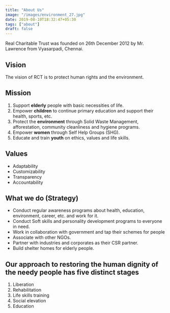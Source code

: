 ```yaml
---
title: "About Us"
image: "/images/environment_27.jpg"
date: 2019-08-10T18:32:47+05:30
tags: ["about"]
draft: false
---
```



Real Charitable Trust was founded on 26th December 2012 by Mr. Lawrence from Vyasarpadi, Chennai.

## Vision

The vision of RCT is to protect human rights and the environment.

## Mission

1. Support **elderly** people with basic necessities of life.
2. Empower **children** to continue primary education and support their health, sports, etc.
3. Protect the **environment** through Solid Waste Management, afforestation, community cleanliness and hygiene programs.
4. Empower **women** through Self Help Groups (SHG).
5. Educate and train **youth** on ethics, values and life skills.

## Values

- Adaptability
- Customizability
- Transparency
- Accountability

## What we do (Strategy)

- Conduct regular awareness programs about health, education, environment, career, etc. and work for it.
- Conduct Soft skills and personality development programs to everyone in need.
- Work in collaboration with government and tap their schemes for people
- Associate with other NGOs.
- Partner with industries and corporates as their CSR partner.
- Build shelter homes for elderly people.

## Our approach to restoring the human dignity of the needy people has five distinct stages

1. Liberation
2. Rehabilitation
3. Life skills training
4. Social elevation
5. Education